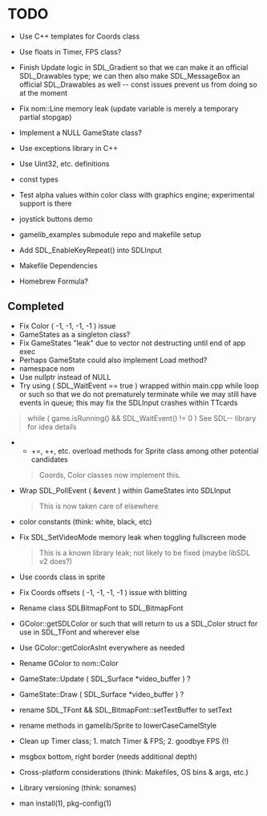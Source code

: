 # TODO

* Use C++ templates for Coords class

* Use floats in Timer, FPS class?

* Finish Update logic in SDL_Gradient so that we can make it an official SDL_Drawables type;
  we can then also make SDL_MessageBox an official SDL_Drawables as well -- const
  issues prevent us from doing so at the moment

* Fix nom::Line memory leak (update variable is merely a temporary partial stopgap)

* Implement a NULL GameState class?
* Use exceptions library in C++
* Use Uint32, etc. definitions
* const types

* Test alpha values within color class with graphics engine; experimental support
is there

* joystick buttons demo

* gamelib_examples submodule repo and makefile setup

* Add SDL_EnableKeyRepeat() into SDLInput

* Makefile Dependencies

* Homebrew Formula?

## Completed

* Fix Color ( -1, -1, -1, -1 ) issue
* GameStates as a singleton class?
* Fix GameStates "leak" due to vector not destructing until end of app exec
* Perhaps GameState could also implement Load method?
* namespace nom
* Use nullptr instead of NULL
* Try using ( SDL_WaitEvent == true ) wrapped within main.cpp while loop or such
so that we do not prematurely terminate while we may still have events in queue;
this may fix the SDLInput crashes within TTcards
> while ( game.isRunning() && SDL_WaitEvent() != 0 )
> See SDL-- library for idea details

* * +=, ++, etc. overload methods for Sprite class among other potential candidates
  > Coords, Color classes now implement this.

* Wrap SDL_PollEvent ( &event ) within GameStates into SDLInput
  > This is now taken care of elsewhere

* color constants (think: white, black, etc)

* Fix SDL_SetVideoMode memory leak when toggling fullscreen mode
  > This is a known library leak; not likely to be fixed (maybe libSDL v2 does?)

* Use coords class in sprite
* Fix Coords offsets ( -1, -1, -1, -1 ) issue with blitting
* Rename class SDLBitmapFont to SDL_BitmapFont
* GColor::getSDLColor or such that will return to us a SDL_Color struct for use in
SDL_TFont and wherever else
* Use GColor::getColorAsInt everywhere as needed
* Rename GColor to nom::Color
* GameState::Update ( SDL_Surface *video_buffer ) ?
* GameState::Draw ( SDL_Surface *video_buffer ) ?
* rename SDL_TFont && SDL_BitmapFont::setTextBuffer to setText
* rename methods in gamelib/Sprite to lowerCaseCamelStyle
* Clean up Timer class; 1. match Timer & FPS; <strikethrough> 2. goodbye FPS (!) </strikethrough>
* msgbox bottom, right border (needs additional depth)
* Cross-platform considerations (think: Makefiles, OS bins & args, etc.)
* Library versioning (think: sonames)
* man install(1), pkg-config(1)
